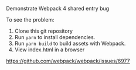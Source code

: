 Demonstrate Webpack 4 shared entry bug

To see the problem:

1. Clone this git repository
2. Run `yarn` to install dependencies.
3. Run `yarn build` to build assets with Webpack.
4. View index.html in a browser

https://github.com/webpack/webpack/issues/6977
